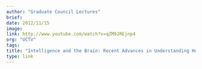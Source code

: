 ```yaml
---
author: "Graduate Council Lectures"
brief:
date: 2012/11/15
image:
link: http://www.youtube.com/watch?v=qZM9JREjnp4
org: "UCTV"
tags:
title: "Intelligence and the Brain: Recent Advances in Understanding How the Brain Works"
type: link
---
```

